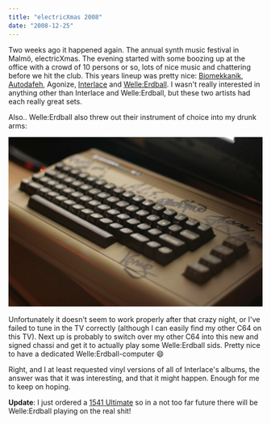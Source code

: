 ```yaml
---
title: "electricXmas 2008"
date: "2008-12-25"
---
```


Two weeks ago it happened again. The annual synth music festival in Malmö, electricXmas. The evening started with some boozing up at the office with a crowd of 10 persons or so, lots of nice music and chattering before we hit the club. This years lineup was pretty nice: [Biomekkanik][4], [Autodafeh][5], Agonize, [Interlace][2] and [Welle:Erdball][3]. I wasn't really interested in anything other than Interlace and Welle:Erdball, but these two artists had each really great sets.

Also.. Welle:Erdball also threw out their instrument of choice into my drunk arms:

![](c64.jpg)

Unfortunately it doesn't seem to work properly after that crazy night, or I've failed to tune in the TV correctly (although I can easily find my other C64 on this TV). Next up is probably to switch over my other C64 into this new and signed chassi and get it to actually play some Welle:Erdball sids. Pretty nice to have a dedicated Welle:Erdball-computer :smile:

Right, and I at least requested vinyl versions of all of Interlace's albums, the answer was that it was interesting, and that it might happen. Enough for me to keep on hoping.

**Update**: I just ordered a [1541 Ultimate][1] so in a not too far future there will be Welle:Erdball playing on the real shit!

[1]: http://en.wikipedia.org/wiki/1541ultimate
[2]: https://musicbrainz.org/artist/6f55e532-3047-42ff-9352-677c496357fc
[3]: https://musicbrainz.org/artist/67d6773b-f927-493a-ae48-b5ad7c522291
[4]: https://musicbrainz.org/artist/205dec54-4071-48b8-8e10-ae9e3bfe3171
[5]: https://musicbrainz.org/artist/0d9ef6eb-574e-43e1-bcda-dd235e410305